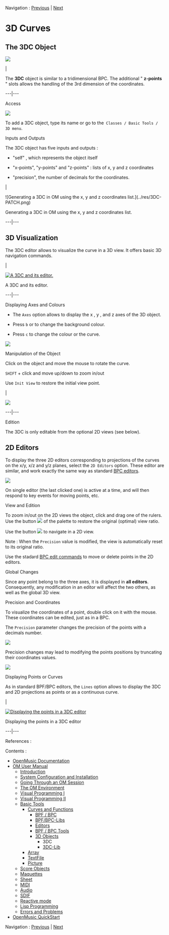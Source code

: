 
Navigation : [Previous](3D "page précédente\(3D Objects\)") |
[Next](3DC-Lib "Next\(3DC-Lib\)")

# 3D Curves

## The 3DC Object

![](../res/3DC_icon.png)

|

The  **3DC** object is similar to a tridimensional  BPC. The additional "
**z-points** " slots allows the handling of the 3rd dimension of the
coordinates.  
  
---|---  
  
Access

![](../res/3Dmenu.png)

To add a  3DC object, type its name or go to the` Classes / Basic Tools / 3D
menu`.

Inputs and Outputs

The 3DC object has five inputs and outputs :

  * "self" , which represents the object itself

  * "x-points", "y-points" and "z-points" : lists of x, y and z coordinates

  * "precision", the number of decimals for the coordinates. 

|

![Generating a 3DC in OM using the x, y and z coordinates list.](../res/3DC-
PATCH.png)

Generating a 3DC in OM using the x, y and z coordinates list.  
  
---|---  
  
## 3D Visualization

The 3DC editor allows to visualize the curve in a 3D view. It offers basic 3D
navigation commands.

|

[![A 3DC and its editor.](../res/3Deditor_1.png)](../res/3Deditor.png "Cliquez
pour agrandir")

A 3DC and its editor.  
  
---|---  
  
Displaying Axes and Colours

  * The `Axes` option allows to display the  x ,  y , and  z axes of the 3D object.

  * Press `b` or to change the background colour.

  * Press `c` to change the colour or the curve.

![](../res/changecolour.png)

Manipulation of the Object

Click on the object and move the mouse to rotate the curve.

`SHIFT` \+ click and move up/down to zoom in/out

Use `Init View` to restore the initial view point.

|

[![](../res/iniview_1.png)](../res/iniview.png "Cliquez pour agrandir")  
  
---|---  
  
Edition

The 3DC is only editable from the optional 2D views (see below).

## 2D Editors

To display the three 2D editors corresponding to projections of the curves on
the x/y, x/z and y/z planes, select the `2D Editors` option. These editor are
similar, and work exactly the same way as standard [BPC
editors](BPFEditors).

![](../res/3D-2D-views.png)

On single editor (the last clicked one) is active at a time, and will then
respond to key events for moving points, etc.

View and Edition

To zoom in/out on the 2D views the object, click and drag one of the rulers.
Use the button ![](../res/resizecurs_icon.png) of the palette to restore the
original (optimal) view ratio.

Use the button ![](../res/hand_icon.png) to navigate in a 2D view.

Note : When the `Precision` value is modified, the view is automatically reset
to its original ratio.

Use the stadard [BPC edit commands](Edition) to move or delete points in
the 2D editors.

Global Changes

Since any point belong to the three axes, it is displayed in **all editors**.
Consequently, any modification in an editor will affect the two others, as
well as the global 3D view.

Precision and Coordinates

To visualize the coordinates of a point, double click on it with the mouse.
These coordinates can be edited, just as in a BPC.

The `Precision` parameter changes the precision of the points with a decimals
number.

![](../res/selectpoint2.png)

Precision changes may lead to modifying the points positions by truncating
their coordinates values.

![](../res/changeposition.png)

Displaying Points or Curves

As in standard BPF/BPC editors, the `Lines` option allows to display the 3DC
and 2D projections as points or as a continuous curve.

|

[![Displaying the points in a 3DC
editor](../res/3D-points_1.png)](../res/3D-points.png "Cliquez pour agrandir")

Displaying the points in a 3DC editor  
  
---|---  
  
References :

Contents :

  * [OpenMusic Documentation](OM-Documentation)
  * [OM User Manual](OM-User-Manual)
    * [Introduction](00-Contents)
    * [System Configuration and Installation](Installation)
    * [Going Through an OM Session](Goingthrough)
    * [The OM Environment](Environment)
    * [Visual Programming I](BasicVisualProgramming)
    * [Visual Programming II](AdvancedVisualProgramming)
    * [Basic Tools](BasicObjects)
      * [Curves and Functions](CurvesAndFunctions)
        * [BPF / BPC](BPF-BPC)
        * [BPF/BPC-Libs](MultiBPF)
        * [Editors](BPFEditors)
        * [BPF / BPC Tools](Tools)
        * [3D Objects](3D)
          * 3DC
          * [3DC-Lib](3DC-Lib)
      * [Array](ClassArray)
      * [TextFile](textfile)
      * [Picture](Picture)
    * [Score Objects](ScoreObjects)
    * [Maquettes](Maquettes)
    * [Sheet](Sheet)
    * [MIDI](MIDI)
    * [Audio](Audio)
    * [SDIF](SDIF)
    * [Reactive mode](Reactive)
    * [Lisp Programming](Lisp)
    * [Errors and Problems](errors)
  * [OpenMusic QuickStart](QuickStart-Chapters)

Navigation : [Previous](3D "page précédente\(3D Objects\)") |
[Next](3DC-Lib "Next\(3DC-Lib\)")

